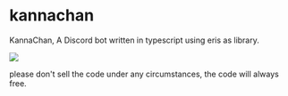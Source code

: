 # kannachan
KannaChan, A Discord bot written in typescript using eris as library.

<a href="https://github.com/KagChi/kannachan"> <img src="https://cdn.discordapp.com/avatars/726379535184166943/a302e5a83b661116a9af122e74062147.jpg?size=2048"/></a>

please don't sell the code under any circumstances, the code will always free.

